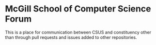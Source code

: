 # McGill School of Computer Science Forum

This is a place for communication between CSUS and constituency other than through pull requests and issues added to other repositories.
